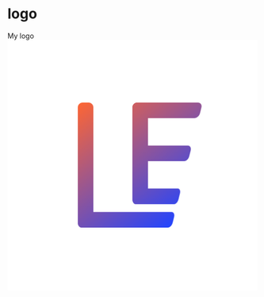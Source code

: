 # logo
My logo
![Logo](https://raw.githubusercontent.com/linusemrch2618/logo/main/com.linusemrch2618.logo-transparent.svg)
